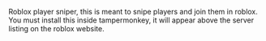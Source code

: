 Roblox player sniper, this is meant to snipe players and join them in roblox. You must install this inside tampermonkey, it will appear above the server listing on the roblox website.

